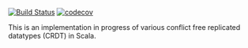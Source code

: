 [![Build Status](https://travis-ci.org/greywombat/scala-crdt.svg?branch=master)](https://travis-ci.org/greywombat/scala-crdt)
[![codecov](https://codecov.io/gh/greywombat/scala-crdt/branch/master/graph/badge.svg)](https://codecov.io/gh/greywombat/scala-crdt)

This is an implementation in progress of various conflict free replicated datatypes (CRDT) in Scala.
